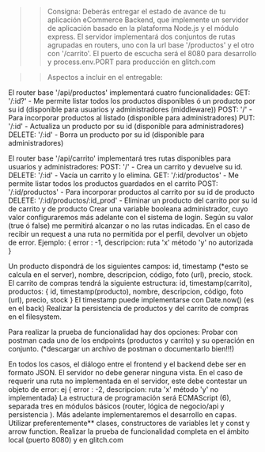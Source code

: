 >>Consigna: Deberás entregar el estado de avance de tu aplicación eCommerce Backend, que implemente un servidor de aplicación basado en la plataforma Node.js y el módulo express. El servidor implementará dos conjuntos de rutas agrupadas en routers, uno con la url base '/productos' y el otro con '/carrito'. El puerto de escucha será el 8080 para desarrollo y process.env.PORT para producción en glitch.com


>>Aspectos a incluir en el entregable: 

El router base '/api/productos' implementará cuatro funcionalidades:
GET: '/:id?' - Me permite listar todos los productos disponibles ó un producto por su id (disponible para usuarios y administradores (middleware))
POST: '/' - Para incorporar productos al listado (disponible para administradores)
PUT: '/:id' - Actualiza un producto por su id (disponible para administradores)
DELETE: '/:id' - Borra un producto por su id (disponible para administradores)

El router base '/api/carrito' implementará tres rutas disponibles para usuarios y administradores:
POST: '/' - Crea un carrito y devuelve su id.
DELETE: '/:id' - Vacía un carrito y lo elimina.
GET: '/:id/productos' - Me permite listar todos los productos guardados en el carrito
POST: '/:id/productos' - Para incorporar productos al carrito por su id de producto
DELETE: '/:id/productos/:id_prod' - Eliminar un producto del carrito por su id de carrito y de producto
Crear una variable booleana administrador, cuyo valor configuraremos más adelante con el sistema de login. Según su valor (true ó false) me permitirá alcanzar o no las rutas indicadas. En el caso de recibir un request a una ruta no permitida por el perfil, devolver un objeto de error. Ejemplo: { error : -1, descripcion: ruta 'x' método 'y' no autorizada }

Un producto dispondrá de los siguientes campos:  id, timestamp (*esto se calcula en el server), nombre, descripcion, código, foto (url), precio, stock.
El carrito de compras tendrá la siguiente estructura: 
id, timestamp(carrito), productos: { id, timestamp(producto), nombre, descripcion, código, foto (url), precio, stock }
El timestamp puede implementarse con Date.now() (es en el back)
Realizar la persistencia de productos y del carrito de compras en el filesystem.

Para realizar la prueba de funcionalidad hay dos opciones:
Probar con postman cada uno de los endpoints (productos y carrito) y su operación en conjunto. (*descargar un archivo de postman o documentarlo bien!!!)

En todos los casos, el diálogo entre el frontend y el backend debe ser en formato JSON. El servidor no debe generar ninguna vista.
En el caso de requerir una ruta no implementada en el servidor, este debe contestar un objeto de error: ej { error : -2, descripcion: ruta 'x' método 'y' no implementada}
La estructura de programación será ECMAScript (6), separada tres en módulos básicos (router, lógica de negocio/api y persistencia ). Más adelante implementaremos el desarrollo en capas. Utilizar preferentemente** clases, constructores de variables let y const y arrow function.
Realizar la prueba de funcionalidad completa en el ámbito local (puerto 8080) y en glitch.com



